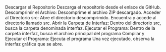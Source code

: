 Descargar el Repositorio
Descarga el repositorio desde el enlace de GitHub.
Descomprimir el Archivo:
Descomprime el archivo ZIP descargado.
Acceder al Directorio src:
Abre el directorio descomprimido.
Encuentra y accede al directorio llamado src.
Abrir la Carpeta de Interfaz:
Dentro del directorio src, busca la carpeta denominada interfaz.
Ejecutar el Programa:
Dentro de la carpeta interfaz, busca el archivo principal del programa
Compilar y Ejecutar el Programa:
Ejecuta el programa 
Una vez ejecutado, observa la interfaz gráfica que se abre.
